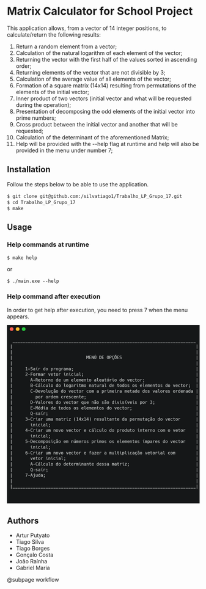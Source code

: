 # Matrix Calculator for School Project



This application allows, from a vector of 14 integer positions, to calculate/return the following results:
1. Return a random element from a vector;
2. Calculation of the natural logarithm of each element of the vector;
3. Returning the vector with the first half of the values sorted in ascending order;
4. Returning elements of the vector that are not divisible by 3;
5. Calculation of the average value of all elements of the vector;
6. Formation of a square matrix (14x14) resulting from permutations of the elements of the initial vector;
7. Inner product of two vectors (initial vector and what will be requested during the operation); 
8. Presentation of decomposing the odd elements of the initial vector into prime numbers;
9. Cross product between the initial vector and another that will be requested;
10. Calculation of the determinant of the aforementioned Matrix;
11. Help will be provided with the --help flag at runtime and help will also be provided in the menu under number 7;

## Installation

Follow the steps below to be able to use the application.

```terminal
$ git clone git@github.com:/silvatiago1/Trabalho_LP_Grupo_17.git
$ cd Trabalho_LP_Grupo_17
$ make
```

## Usage

### Help commands at runtime
```
$ make help
```
or 
```
$ ./main.exe --help
```

### Help command after execution
In order to get help after execution, you need to press 7 when the menu appears.

![Demo Animation](https://github.com/silvatiago1/Trabalho_LP_Grupo_17/blob/main/menureadme.png)



## Authors
- Artur Putyato
- Tiago Silva
- Tiago Borges
- Gonçalo Costa
- João Raínha
- Gabriel Maria

@subpage workflow